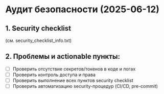 # Аудит безопасности (2025-06-12)

## 1. Security checklist

(см. security_checklist_info.txt)

## 2. Проблемы и actionable пункты:
- [ ] Проверить отсутствие секретов/токенов в коде и логах
- [ ] Проверить контроль доступа и права
- [ ] Проверить выполнение всех пунктов security checklist
- [ ] Проверить автоматизацию security-процедур (CI/CD, pre-commit) 